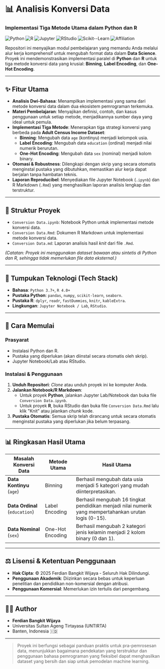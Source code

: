 # 📊 Analisis Konversi Data
### **Implementasi Tiga Metode Utama dalam Python dan R**

![Python](https://img.shields.io/badge/Python-3.7+-blue.svg)
![R](https://img.shields.io/badge/R-4.0+-purple.svg)
![Jupyter](https://img.shields.io/badge/Jupyter-Notebook-orange.svg)
![RStudio](https://img.shields.io/badge/RStudio-RMarkdown-purple.svg)
![Scikit--Learn](https://img.shields.io/badge/scikit--learn-Preprocessing-red.svg)
![Affiliation](https://img.shields.io/badge/Affiliation-UNTIRTA-orange.svg)

Repositori ini menyajikan modul pembelajaran yang memandu Anda melalui alur kerja komprehensif untuk mengubah format data dalam **Data Science**. Proyek ini mendemonstrasikan implementasi paralel di **Python** dan **R** untuk tiga metode konversi data yang krusial: **Binning**, **Label Encoding**, dan **One-Hot Encoding**.

---

## ✨ Fitur Utama

- **Analisis Dwi-Bahasa**: Menampilkan implementasi yang sama dari metode konversi data dalam dua ekosistem pemrograman terkemuka.
- **Materi Pembelajaran**: Menyajikan definisi, contoh, dan kasus penggunaan untuk setiap metode, menjadikannya sumber daya yang ideal untuk pemula.
- **Implementasi Tiga Metode**: Menerapkan tiga strategi konversi yang berbeda pada **Adult Census Income Dataset**:
    - **Binning**: Mengubah data `age` (kontinyu) menjadi kelompok usia.
    - **Label Encoding**: Mengubah data `education` (ordinal) menjadi nilai numerik berurutan.
    - **One-Hot Encoding**: Mengubah data `sex` (nominal) menjadi kolom binary.
- **Otomasi & Robustness**: Dilengkapi dengan skrip yang secara otomatis menginstal pustaka yang dibutuhkan, memastikan alur kerja dapat berjalan tanpa hambatan teknis.
- **Laporan Reproducibel**: Menyediakan file Jupyter Notebook (`.ipynb`) dan R Markdown (`.Rmd`) yang menghasilkan laporan analisis lengkap dan terstruktur.

---

## 📂 Struktur Proyek

- `Conversion Data.ipynb`: Notebook Python untuk implementasi metode konversi data.
- `Conversion Data.Rmd`: Dokumen R Markdown untuk implementasi metode konversi data.
- `Conversion Data.md`: Laporan analisis hasil *knit* dari file `.Rmd`.

*(Catatan: Proyek ini menggunakan dataset bawaan atau sintetis di Python dan R, sehingga tidak memerlukan file data eksternal.)*

---

## 🔧 Tumpukan Teknologi (Tech Stack)

- **Bahasa**: `Python 3.7+`, `R 4.0+`
- **Pustaka Python**: `pandas`, `numpy`, `scikit-learn`, `seaborn`.
- **Pustaka R**: `dplyr`, `readr`, `fastDummies`, `knitr`, `kableExtra`.
- **Lingkungan**: `Jupyter Notebook / Lab`, `RStudio`.

---

## 🚀 Cara Memulai

### Prasyarat

- Instalasi Python dan R.
- Pustaka yang diperlukan (akan diinstal secara otomatis oleh skrip).
- Jupyter Notebook/Lab atau RStudio.

### Instalasi & Penggunaan

1. **Unduh Repositori**: *Clone* atau unduh proyek ini ke komputer Anda.
2. **Jalankan Notebook/R Markdown**:
    - Untuk proyek **Python**, jalankan Jupyter Lab/Notebook dan buka file `Conversion Data.ipynb`.
    - Untuk proyek **R**, buka RStudio dan buka file `Conversion Data.Rmd` lalu klik "Knit" atau jalankan *chunk* kode.
3. **Pustaka Otomatis**: Semua skrip telah dirancang untuk secara otomatis menginstal pustaka yang diperlukan jika belum terpasang.

---

## 📊 Ringkasan Hasil Utama

| Masalah Konversi Data | Metode Utama | Hasil Utama |
|---|---|---|
| **Data Kontinyu** (`age`) | Binning | Berhasil mengubah data usia menjadi 5 kategori yang mudah diinterpretasikan. |
| **Data Ordinal** (`education`) | Label Encoding | Berhasil mengubah 16 tingkat pendidikan menjadi nilai numerik yang mempertahankan urutan logis (0-15). |
| **Data Nominal** (`sex`) | One-Hot Encoding | Berhasil mengubah 2 kategori jenis kelamin menjadi 2 kolom binary (0 dan 1). |

---

## ⚖️ Lisensi & Ketentuan Penggunaan

- **Hak Cipta**: © 2025 Ferdian Bangkit Wijaya - Seluruh Hak Dilindungi.
- **Penggunaan Akademik**: Diizinkan secara bebas untuk keperluan penelitian dan pendidikan non-komersial dengan atribusi.
- **Penggunaan Komersial**: Memerlukan izin tertulis dari pengembang.

---

## 👨‍💻 Author

- **Ferdian Bangkit Wijaya**
- Universitas Sultan Ageng Tirtayasa (UNTIRTA)
- Banten, Indonesia 🇮🇩

---

> Proyek ini berfungsi sebagai panduan praktis untuk pra-pemrosesan data, menunjukkan bagaimana pendekatan yang terstruktur dan penggunaan bahasa pemrograman yang fleksibel dapat menghasilkan dataset yang bersih dan siap untuk pemodelan machine learning.
